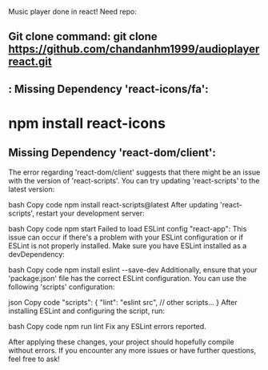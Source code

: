 Music player done in react!
Need repo:
## Git clone command: git clone https://github.com/chandanhm1999/audioplayerreact.git

## : Missing Dependency 'react-icons/fa':
# npm install react-icons

## Missing Dependency 'react-dom/client':
The error regarding 'react-dom/client' suggests that there might be an issue with the version of 'react-scripts'. You can try updating 'react-scripts' to the latest version:

bash
Copy code
npm install react-scripts@latest
After updating 'react-scripts', restart your development server:

bash
Copy code
npm start
Failed to load ESLint config "react-app":
This issue can occur if there's a problem with your ESLint configuration or if ESLint is not properly installed. Make sure you have ESLint installed as a devDependency:

bash
Copy code
npm install eslint --save-dev
Additionally, ensure that your 'package.json' file has the correct ESLint configuration. You can use the following 'scripts' configuration:

json
Copy code
"scripts": {
  "lint": "eslint src",
  // other scripts...
}
After installing ESLint and configuring the script, run:

bash
Copy code
npm run lint
Fix any ESLint errors reported.

After applying these changes, your project should hopefully compile without errors. If you encounter any more issues or have further questions, feel free to ask!
